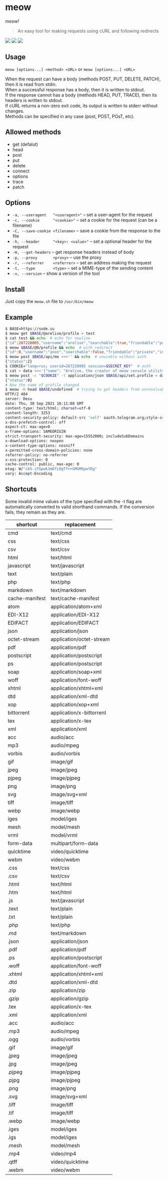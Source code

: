 # meow
*meow!*
> An easy tool for making requests using cURL and following redirects

![](https://img.shields.io/tokei/lines/github/arebaka/meow)
![](https://img.shields.io/github/repo-size/arebaka/meow)
![](https://img.shields.io/codefactor/grade/github/arebaka/meow)

## Usage
`meow [options...] <method> <URL>`
or
`meow [options...] <URL>`

When the request can have a body (methods POST, PUT, DELETE, PATCH), then it is read from stdin.  
When a successful response has a body, then it is written to stdout.  
If the response cannot has a body (methods HEAD, PUT, TRACE), then its headers is written to stdout.  
If cURL returns a non-zero exit code, its output is written to stderr without changes.  
Methods can be specified in any case (post, POST, POsT, etc).

## Allowed methods
- get (defalut)
- head
- post
- put
- delete
- connect
- options
- trace
- patch

## Options
- `-a, --useragent   "<useragent>"`    – set a user-agent for the request
- `-c, --cookie      "<cookie>"`       – set a cookie for the request (can be a filename)
- `-C, --save-cookie <filename>`       – save a cookie from the response to the file
- `-h, --header      "<key>: <value>"` – set a optional header for the request
- `-H, --get-headers`                  – get response headers instead of body
- `-p, --proxy       <proxy>`          – use the proxy
- `-r, --referrer    <referrer>`       – set an address making the request
- `-t, --type        <type>`           – set a MIME-type of the sending content
- `-v, --version`                      – show a version of the tool

## Install
Just copy the `meow.sh` file to `/usr/bin/meow`

## Example
```bash
$ BASE=https://sode.su
$ meow get $BASE/@arelive/profile > test
$ cat test && echo  # echo for newline
{"id":287228005,"username":"arelive","searchable":true,"friendable":"public","invitable":"protected","name":"Arelive","type":"user","cover":null,"avatar":"1313402292021605115.png","links":[]}
$ meow $BASE/@0/profile && echo  # with redirect
{"id":0,"username":"anon","searchable":false,"friendable":"private","invitable":"private","name":"","type":"user","cover":null,"avatar":null,"links":[]}
$ meow post $BASE/api/me <<<'' && echo  # unusable without auth
{"status":2}
$ COOKIE="lang=rus; userid=287228005 session=$SECRET_KEY"  # auth
$ cat > data <<<'{"name": "Arelive, the creator of meow console utility"}'
$ meow post -c "$COOKIE" -t application/json $BASE/api/set.profile < data && echo
{"status":0}
# Now the name of profile changed
$ meow -H head $BASE/undefined  # trying to get headers from unresolvable path
HTTP/2 404 
server: Desu
date: Thu, 30 Sep 2021 10:11:08 GMT
content-type: text/html; charset=utf-8
content-length: 3253
content-security-policy: default-src 'self' oauth.telegram.org;style-src 'self';script-src 'self' 'unsafe-eval' telegram.org;base-uri 'self';block-all-mixed-content;font-src 'self' https: data:;frame-ancestors 'self';img-src 'self' data:;object-src 'none';script-src-attr 'none';upgrade-insecure-requests
x-dns-prefetch-control: off
expect-ct: max-age=0
x-frame-options: SAMEORIGIN
strict-transport-security: max-age=15552000; includeSubDomains
x-download-options: noopen
x-content-type-options: nosniff
x-permitted-cross-domain-policies: none
referrer-policy: no-referrer
x-xss-protection: 0
cache-control: public, max-age: 0
etag: W/"cb5-iFGpwk3mDfL0gTfn+GMUM6pwYDg"
vary: Accept-Encoding
```

## Shortcuts
Some invalid mime values of the type specified with the -t flag
are automatically converted to valid shorthand commands.
If the conversion fails, they remain as they are.

| shortcut | replacement |
| --- | --- |
| cmd | text/cmd |
| css | text/css |
| csv | text/csv |
| html | text/html |
| javascript | text/javascript |
| text | text/plain |
| php | text/php |
| markdown | text/markdown |
| cache-manifest | text/cache-manifest |
| atom | application/atom+xml |
| EDI-X12 | application/EDI-X12 |
| EDIFACT | application/EDIFACT |
| json | application/json |
| octet-stream | application/octet-stream |
| pdf | application/pdf |
| postscript | application/postscript |
| ps | application/postscript |
| soap | application/soap+xml |
| woff | application/font-woff |
| xhtml | application/xhtml+xml |
| dtd | application/xml-dtd |
| xop | application/xop+xml |
| bittorrent | application/x-bittorrent |
| tex | application/x-tex |
| xml | application/xml |
| acc | audio/acc |
| mp3 | audio/mpeg |
| vorbis | audio/vorbis |
| gif | image/gif |
| jpeg | image/jpeg |
| pjpeg | image/pjpeg |
| png | image/png |
| svg | image/svg+xml |
| tiff | image/tiff |
| webp | image/webp |
| iges | model/iges |
| mesh | model/mesh |
| vrml | model/vrml |
| form-data | multipart/form-data |
| quicktime | video/quicktime |
| webm | video/webm |
| .css | text/css |
| .csv | text/csv |
| .html | text/html |
| .htm | text/html |
| .js | text/javascript |
| .text | text/plain |
| .txt | text/plain |
| .php | text/php |
| .md | text/markdown |
| .json | application/json |
| .pdf | application/pdf |
| .ps | application/postscript |
| .woff | application/font-woff |
| .xhtml | application/xhtml+xml |
| .dtd | application/xml-dtd |
| .zip | application/zip |
| .gzip | application/gzip |
| .tex | application/x-tex |
| .xml | application/xml |
| .acc | audio/acc |
| .mp3 | audio/mpeg |
| .ogg | audio/vorbis |
| .gif | image/gif |
| .jpeg | image/jpeg |
| .jpg | image/jpeg |
| .pjpeg | image/pjpeg |
| .pjpg | image/pjpeg |
| .png | image/png |
| .svg | image/svg+xml |
| .tiff | image/tiff |
| .tif | image/tiff |
| .webp | image/webp |
| .iges | model/iges |
| .igs | model/iges |
| .mesh | model/mesh |
| .mp4 | video/mp4 |
| .qtff | video/quicktime |
| .webm | video/webm |
